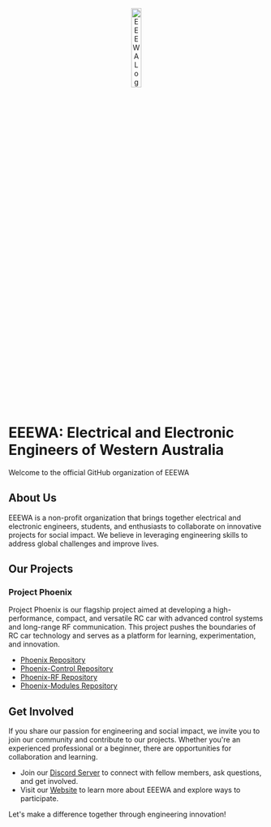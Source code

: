 <p align="center" width="50%">
<img src=".github/profile/download.png" alt="EEEWA Logo" style="width: 20%; min-width: 100px; display: block; margin: auto;">
</p>

# EEEWA: Electrical and Electronic Engineers of Western Australia

Welcome to the official GitHub organization of EEEWA

## About Us

EEEWA is a non-profit organization that brings together electrical and electronic engineers, students, and enthusiasts to collaborate on innovative projects for social impact. We believe in leveraging engineering skills to address global challenges and improve lives.

## Our Projects

### Project Phoenix

Project Phoenix is our flagship project aimed at developing a high-performance, compact, and versatile RC car with advanced control systems and long-range RF communication. This project pushes the boundaries of RC car technology and serves as a platform for learning, experimentation, and innovation.

- [Phoenix Repository](https://github.com/EEEWA-Club/Phoenix)
- [Phoenix-Control Repository](https://github.com/EEEWA-Club/Phoenix-Control)
- [Phoenix-RF Repository](https://github.com/EEEWA-Club/Phoenix-RF)
- [Phoenix-Modules Repository](https://github.com/EEEWA-Club/Phoenix-Modules)

## Get Involved

If you share our passion for engineering and social impact, we invite you to join our community and contribute to our projects. Whether you're an experienced professional or a beginner, there are opportunities for collaboration and learning.

- Join our [Discord Server](https://discord.gg/eeewa) to connect with fellow members, ask questions, and get involved.
- Visit our [Website](https://www.eeewa.org) to learn more about EEEWA and explore ways to participate.

Let's make a difference together through engineering innovation!

